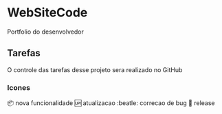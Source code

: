 # WebSiteCode
Portfolio do desenvolvedor

## Tarefas
O controle das tarefas desse projeto sera realizado no GitHub

### Icones
:package: nova funcionalidade
:up: atualizacao
:beatle: correcao de bug
:checkered_flag: release

